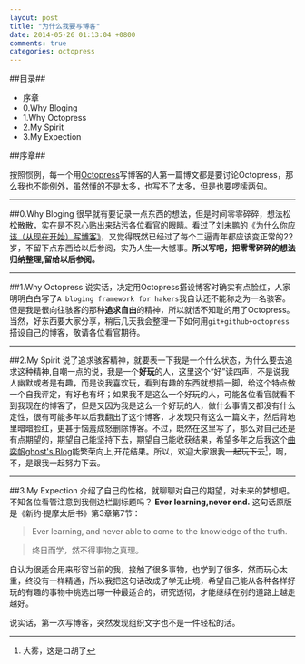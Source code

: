 ```yaml
---
layout: post
title: "为什么我要写博客"
date: 2014-05-26 01:13:04 +0800
comments: true
categories: octopress
---
```


##目录##
* 序章
* 0.Why Bloging
* 1.Why Octopress
* 2.My Spirit
* 3.My Expection
<!--more-->
##序章##

按照惯例，每一个用[Octopress][1]写博客的人第一篇博文都是要讨论Octopress，那么我也不能例外，虽然懂的不是太多，也写不了太多，但是也要啰嗦两句。

---

##0.Why Bloging
很早就有要记录一点东西的想法，但是时间零零碎碎，想法松松散散，实在是不忍心贴出来玷污各位看官的眼睛。看过了刘未鹏的[《为什么你应该（从现在开始）写博客》][2]，又觉得既然已经过了每个二逼青年都应该变正常的22岁，不留下点东西给以后参阅，实乃人生一大憾事。**所以写吧，把零零碎碎的想法归纳整理,留给以后参阅。**

---

##1.Why Octopress
说实话，决定用Octopress搭设博客时确实有点脸红，人家明明白白写了`A bloging framework for hakers`我自认还不能称之为一名骇客。但是我是很向往骇客的那种**追求自由**的精神，所以就恬不知耻的用了Octopress。当然，好东西要大家分享，稍后几天我会整理一下如何用`git+github+octopress`搭设自己的博客，敬请各位看官期待。

---

##2.My Spirit
说了追求骇客精神，就要表一下我是一个什么状态，为什么要去追求这种精神,自嘲一点的说，我是一个**好玩**的人，这里这个“好”读四声，不是说我人幽默或者是有趣，而是说我喜欢玩，看到有趣的东西就想插一脚，给这个特点做一个自我评定，有好也有坏；如果我不是这么一个好玩的人，可能各位看官就看不到我现在的博客了，但是又因为我是这么一个好玩的人，做什么事情又都没有什么定性，很有可能多年以后我翻出了这个博客，才发现只有这么一篇文字，然后背地里暗暗脸红，更甚于恼羞成怒删除博客。不过，既然在这里写了，那么对自己还是有点期望的，期望自己能坚持下去，期望自己能收获结果，希望多年之后我这个[曲奕帆ghost's Blog][3]能繁荣向上,开花结果。所以，欢迎大家跟我~~一起玩下去~~[^footnote]，啊，不，是跟我一起努力下去。

---
##3.My Expection
介绍了自己的性格，就聊聊对自己的期望，对未来的梦想吧。不知各位看管注意到我侧边栏副标题吗？ **Ever learning,never end.**
这句话原版是《新约·提摩太后书》第3章第7节：
> Ever learning, and never able to come to the knowledge of the truth.

> 终日而学，然不得事物之真理。

自认为很适合用来形容当前的我，接触了很多事物，也学到了很多，然而玩心太重，终没有一样精通，所以我把这句话改成了学无止境，希望自己能从各种各样好玩的有趣的事物中挑选出哪一种最适合的，研究透彻，才能继续在别的道路上越走越好。

说实话，第一次写博客，突然发现组织文字也不是一件轻松的活。

[1]:http://octopress.org/
[2]:http://mindhacks.cn/2009/02/15/why-you-should-start-blogging-now/
[3]:http://ghostqu.github.io
[^footnote]:大雾，这是口胡了


